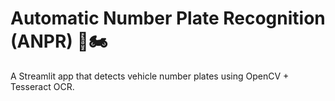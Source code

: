 # Automatic Number Plate Recognition (ANPR) 🚗🏍️
A Streamlit app that detects vehicle number plates using OpenCV + Tesseract OCR.
